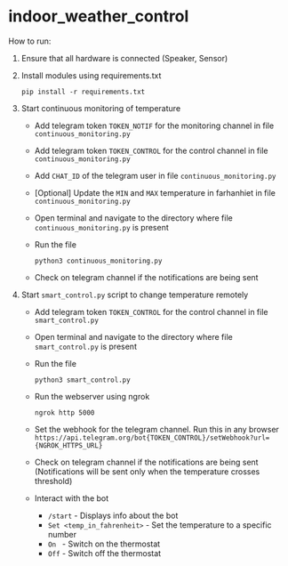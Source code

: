 # indoor_weather_control


How to run:

1. Ensure that all hardware is connected (Speaker, Sensor)

2. Install modules using requirements.txt 

	```pip install -r requirements.txt```

3. Start continuous monitoring of temperature
	- Add telegram token `TOKEN_NOTIF` for the monitoring channel in file `continuous_monitoring.py`
	- Add telegram token `TOKEN_CONTROL` for the control channel in file `continuous_monitoring.py`
	- Add `CHAT_ID` of the telegram user in file `continuous_monitoring.py`
	- [Optional] Update the `MIN` and `MAX` temperature in farhanhiet in file `continuous_monitoring.py`
	- Open terminal and navigate to the directory where file `continuous_monitoring.py` is present
	- Run the file 
	
		```python3 continuous_monitoring.py```
	- Check on telegram channel if the notifications are being sent


4. Start `smart_control.py` script to change temperature remotely
	- Add telegram token `TOKEN_CONTROL` for the control channel in file `smart_control.py`
	- Open terminal and navigate to the directory where file `smart_control.py` is present
	- Run the file 
	
		```python3 smart_control.py```
	- Run the webserver using ngrok
	
		```ngrok http 5000```
	- Set the webhook for the telegram channel. Run this in any browser
		```https://api.telegram.org/bot{TOKEN_CONTROL}/setWebhook?url={NGROK_HTTPS_URL}```
	- Check on telegram channel if the notifications are being sent (Notifications will be sent only when the temperature crosses threshold)
	- Interact with the bot
		- `/start` - Displays info about the bot               
		- `Set <temp_in_fahrenheit>`  - Set the temperature to a specific number
		- `On ` - Switch on the thermostat
		- `Off`  - Switch off the thermostat 
